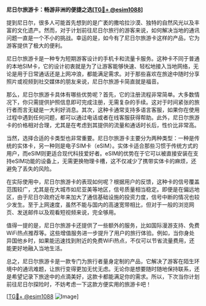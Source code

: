 **尼日尔旅游卡：畅游非洲的便捷之选[[TG💪+ @esim1088](https://t.me/s/esim1088)]**

提到尼日尔，很多人可能首先想到的是广袤的撒哈拉沙漠、独特的自然风光以及丰富的文化遗产。然而，对于计划前往尼日尔旅行的游客来说，如何解决当地的通讯问题一直是一个不小的挑战。幸运的是，如今有了尼日尔旅游卡这样的产品，它为游客提供了极大的便利。

尼日尔旅游卡是一种专为短期游客设计的手机卡和流量卡服务。这种卡不同于普通的本地SIM卡，它的设计初衷就是为了让游客能够快速、轻松地接入当地网络，无论是用于日常通话还是上网冲浪，都能满足需求。对于那些喜欢在旅途中随时分享照片或视频到社交媒体的朋友来说，尼日尔旅游卡简直就是福音。

那么，尼日尔旅游卡具体有哪些优势呢？首先，它的注册流程非常简单。大多数情况下，你只需提供护照信息即可完成注册，无需复杂的手续。这对于时间紧张的旅行者而言无疑是一大利好消息。其次，这种卡通常支持多语言客服，如果你在使用过程中遇到任何问题，都可以通过电话或者在线客服获得帮助。此外，尼日尔旅游卡的价格相对合理，尤其是在考虑到其提供的流量和通话时长后，性价比非常高。

当然，选择合适的卡类型也非常重要。尼日尔旅游卡主要分为两种类型：一种是传统的实体卡，另一种则是电子SIM卡（eSIM）。实体卡适合那些习惯于传统方式的用户，而eSIM则更适合现代科技爱好者。eSIM的优势在于它可以被直接安装在支持eSIM功能的设备上，无需更换物理卡槽，这不仅减少了携带实体卡的麻烦，还避免了丢失的风险。

在实际使用中，尼日尔旅游卡的表现如何呢？根据用户的反馈，这种卡的信号覆盖范围较广，尤其是在大城市如尼亚美等地区，信号质量相当稳定。即便是在偏远地区，由于尼日尔政府近年来加大了通信基础设施的投资力度，信号中断的情况也较少发生。至于上网速度，虽然不能与国内的高速宽带相比，但对于一般的浏览网页、发送邮件以及观看短视频来说，完全够用。

值得一提的是，尼日尔旅游卡还提供了一些额外的服务，比如国际漫游支持、免费WiFi热点推荐等。这些增值服务进一步提升了用户的旅行体验。例如，当你身处异国他乡时，如果能迅速找到附近的免费WiFi热点，不仅可以节省流量费用，还能更好地融入当地生活。

总之，尼日尔旅游卡是一款专门为旅行者量身定制的产品，它解决了游客在陌生环境中的通讯难题，让旅行变得更加无忧无虑。无论你是想要随时随地保持联系，还是希望记录下旅途中的点滴美好，这款卡都能满足你的需求。所以，下次当你计划前往尼日尔探险时，不妨考虑一下这款方便实用的旅游卡吧！

[[TG💪+ @esim1088](https://t.me/s/esim1088) ![Image](https://i.postimg.cc/4NQfJmqS/Snipaste-2025-05-13-00-14-12.png)]